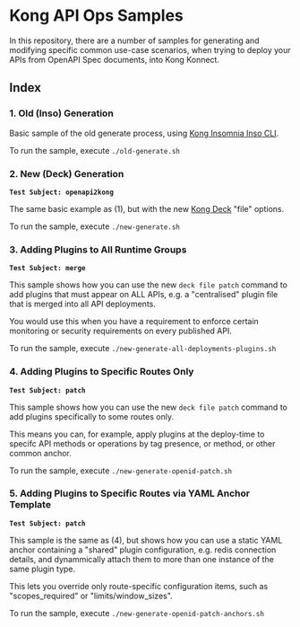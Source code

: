 # Kong API Ops Samples

In this repository, there are a number of samples for generating and modifying specific common use-case scenarios, when trying to deploy your APIs from OpenAPI Spec documents, into Kong Konnect.

## Index

### 1. Old (Inso) Generation

Basic sample of the old generate process, using [Kong Insomnia Inso CLI](https://github.com/Kong/insomnia/releases/tag/lib%402023.5.7).

To run the sample, execute `./old-generate.sh`

### 2. New (Deck) Generation

**`Test Subject: openapi2kong`**

The same basic example as (1), but with the new [Kong Deck](https://github.com/Kong/deck) "file" options.

To run the sample, execute `./new-generate.sh`

### 3. Adding Plugins to All Runtime Groups

**`Test Subject: merge`**

This sample shows how you can use the new `deck file patch` command to add plugins that must appear on ALL APIs, e.g. a "centralised" plugin file that is merged into all API deployments.

You would use this when you have a requirement to enforce certain monitoring or security requirements on every published API.

To run the sample, execute `./new-generate-all-deployments-plugins.sh`

### 4. Adding Plugins to Specific Routes Only

**`Test Subject: patch`**

This sample shows how you can use the new `deck file patch` command to add plugins specifically to some routes only.

This means you can, for example, apply plugins at the deploy-time to specifc API methods or operations by tag presence, or method, or other common anchor.

To run the sample, execute `./new-generate-openid-patch.sh`

### 5. Adding Plugins to Specific Routes via YAML Anchor Template

**`Test Subject: patch`**

This sample is the same as (4), but shows how you can use a static YAML anchor containing a "shared" plugin configuration, e.g. redis connection details, and dynammically attach them to more than one instance of the same plugin type.

This lets you override only route-specific configuration items, such as "scopes_required" or "limits/window_sizes".

To run the sample, execute `./new-generate-openid-patch-anchors.sh`

